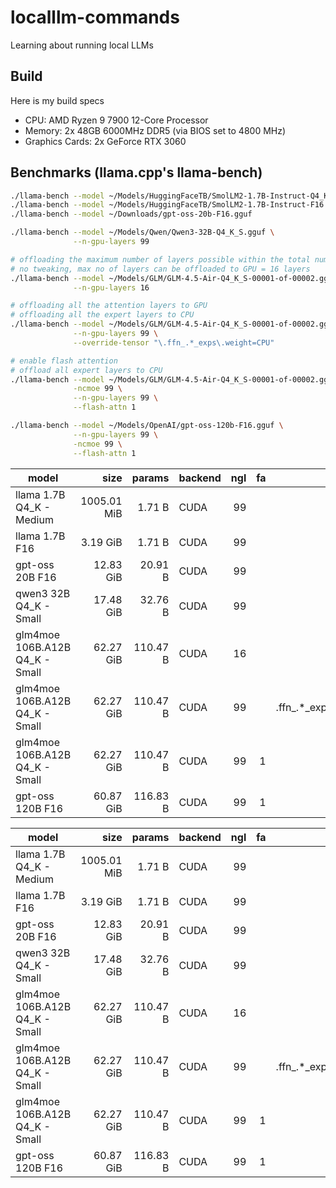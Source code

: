# localllm-commands

Learning about running local LLMs

## Build

Here is my build specs

- CPU: AMD Ryzen 9 7900 12-Core Processor
- Memory: 2x 48GB 6000MHz DDR5 (via BIOS set to 4800 MHz)
- Graphics Cards: 2x GeForce RTX 3060

## Benchmarks (llama.cpp's llama-bench)

```bash
./llama-bench --model ~/Models/HuggingFaceTB/SmolLM2-1.7B-Instruct-Q4_K_M.gguf
./llama-bench --model ~/Models/HuggingFaceTB/SmolLM2-1.7B-Instruct-F16.gguf
./llama-bench --model ~/Downloads/gpt-oss-20b-F16.gguf

./llama-bench --model ~/Models/Qwen/Qwen3-32B-Q4_K_S.gguf \
              --n-gpu-layers 99

# offloading the maximum number of layers possible within the total number of VRAM to GPU
# no tweaking, max no of layers can be offloaded to GPU = 16 layers
./llama-bench --model ~/Models/GLM/GLM-4.5-Air-Q4_K_S-00001-of-00002.gguf \
              --n-gpu-layers 16

# offloading all the attention layers to GPU
# offloading all the expert layers to CPU
./llama-bench --model ~/Models/GLM/GLM-4.5-Air-Q4_K_S-00001-of-00002.gguf \
              --n-gpu-layers 99 \
              --override-tensor "\.ffn_.*_exps\.weight=CPU"

# enable flash attention
# offload all expert layers to CPU
./llama-bench --model ~/Models/GLM/GLM-4.5-Air-Q4_K_S-00001-of-00002.gguf \
              -ncmoe 99 \
              --n-gpu-layers 99 \
              --flash-attn 1

./llama-bench --model ~/Models/OpenAI/gpt-oss-120b-F16.gguf \
              --n-gpu-layers 99 \
              -ncmoe 99 \
              --flash-attn 1
```

| model                          |        size |     params | backend    | ngl | fa | ot                    |            test |                  t/s |
| ------------------------------ | ----------: | ---------: | ---------- | --: | -: |---------------------- | --------------: | -------------------: |
| llama 1.7B Q4_K - Medium       | 1005.01 MiB |     1.71 B | CUDA       |  99 |    |                       | pp512 |     5491.76 ± 162.18 |
| llama 1.7B F16                 |   3.19 GiB  |     1.71 B | CUDA       |  99 |    |                       | pp512 |      5798.75 ± 10.98 |
| gpt-oss 20B F16                |  12.83 GiB  |    20.91 B | CUDA       |  99 |    |                       | pp512 |      1922.67 ± 15.30 |
| qwen3 32B Q4_K - Small         |  17.48 GiB  |    32.76 B | CUDA       |  99 |    |                       | pp512 |        462.98 ± 0.28 |
| glm4moe 106B.A12B Q4_K - Small |  62.27 GiB  |   110.47 B | CUDA       |  16 |    |                       | pp512 |        119.72 ± 0.63 |
| glm4moe 106B.A12B Q4_K - Small |  62.27 GiB  |   110.47 B | CUDA       |  99 |    | \.ffn_.*_exps\.weight=CPU |           pp512 |         96.41 ± 0.65 |
| glm4moe 106B.A12B Q4_K - Small |  62.27 GiB  |   110.47 B | CUDA       |  99 |  1 |                       | pp512 |         98.54 ± 0.58 |
| gpt-oss 120B F16               |  60.87 GiB  |   116.83 B | CUDA       |  99 |  1 |                       | pp512 |        169.31 ± 1.12 |

| model                          |        size |     params | backend    | ngl | fa | ot                    |            test |                  t/s |
| ------------------------------ | ----------: | ---------: | ---------- | --: | -: |---------------------- | --------------: | -------------------: |
| llama 1.7B Q4_K - Medium       | 1005.01 MiB |     1.71 B | CUDA       |  99 |    |                       | tg128 |        218.94 ± 0.51 |
| llama 1.7B F16                 |    3.19 GiB |     1.71 B | CUDA       |  99 |    |                       | tg128 |         89.41 ± 0.03 |
| gpt-oss 20B F16                |   12.83 GiB |    20.91 B | CUDA       |  99 |    |                       | tg128 |         74.21 ± 0.05 |
| qwen3 32B Q4_K - Small         |   17.48 GiB |    32.76 B | CUDA       |  99 |    |                       | tg128 |         16.90 ± 0.01 |
| glm4moe 106B.A12B Q4_K - Small |   62.27 GiB |   110.47 B | CUDA       |  16 |    |                       | tg128 |          8.59 ± 0.01 |
| glm4moe 106B.A12B Q4_K - Small |   62.27 GiB |   110.47 B | CUDA       |  99 |    | \.ffn_.*_exps\.weight=CPU |           tg128 |         10.75 ± 0.04 |
| glm4moe 106B.A12B Q4_K - Small |   62.27 GiB |   110.47 B | CUDA       |  99 |  1 |                       | tg128 |         10.83 ± 0.07 |
| gpt-oss 120B F16               |   60.87 GiB |   116.83 B | CUDA       |  99 |  1 |                       | tg128 |         18.46 ± 0.06 |
